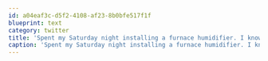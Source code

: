 ```yaml
---
id: a04eaf3c-d5f2-4108-af23-8b0bfe517f1f
blueprint: text
category: twitter
title: 'Spent my Saturday night installing a furnace humidifier. I know, I life a pretty crazy life, right?'
caption: 'Spent my Saturday night installing a furnace humidifier. I know, I life a pretty crazy life, right?'
---
```

